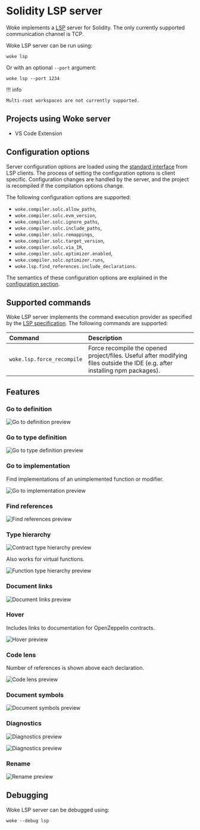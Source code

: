 # Solidity LSP server
Woke implements a [LSP](https://microsoft.github.io/language-server-protocol/) server for Solidity. The only currently supported communication channel is TCP.

Woke LSP server can be run using:
```shell
woke lsp
```

Or with an optional `--port` argument:
```shell
woke lsp --port 1234
```

!!! info

    Multi-root workspaces are not currently supported.

## Projects using Woke server
- VS Code Extension

## Configuration options
Server configuration options are loaded using the [standard interface](https://microsoft.github.io/language-server-protocol/specifications/lsp/3.17/specification/#workspace_configuration) from LSP clients. The process of setting the configuration options is client specific. Configuration changes are handled by the server, and the project is recompiled if the compilation options change.

The following configuration options are supported:

- `woke.compiler.solc.allow_paths`,
- `woke.compiler.solc.evm_version`,
- `woke.compiler.solc.ignore_paths`,
- `woke.compiler.solc.include_paths`,
- `woke.compiler.solc.remappings`,
- `woke.compiler.solc.target_version`,
- `woke.compiler.solc.via_IR`,
- `woke.compiler.solc.optimizer.enabled`,
- `woke.compiler.solc.optimizer.runs`,
- `woke.lsp.find_references.include_declarations`.

The semantics of these configuration options are explained in the [configuration section](configuration.md#compilersolc-namespace).

## Supported commands

Woke LSP server implements the command execution provider as specified by the [LSP specification](https://microsoft.github.io/language-server-protocol/specifications/lsp/3.17/specification/#workspace_executeCommand). The following commands are supported:

| Command                                 | Description                                                                                                                  |
|:----------------------------------------|:-----------------------------------------------------------------------------------------------------------------------------|
| <nobr>`woke.lsp.force_recompile`</nobr> | Force recompile the opened project/files. Useful after modifying files outside the IDE (e.g. after installing npm packages). |

## Features

### Go to definition

![Go to definition preview](images/lsp/go-to-definition.gif)

### Go to type definition

![Go to type definition preview](images/lsp/go-to-type-definition.gif)

### Go to implementation

Find implementations of an unimplemented function or modifier.

![Go to implementation preview](images/lsp/go-to-implementation.gif)

### Find references

![Find references preview](images/lsp/find-references.gif)

### Type hierarchy

![Contract type hierarchy preview](images/lsp/contract-type-hierarchy.gif)

Also works for virtual functions.

![Function type hierarchy preview](images/lsp/function-type-hierarchy.gif)

### Document links

![Document links preview](images/lsp/document-links.gif)

### Hover

Includes links to documentation for OpenZeppelin contracts.

![Hover preview](images/lsp/hover.gif)

### Code lens

Number of references is shown above each declaration.

![Code lens preview](images/lsp/code-lens.png)

### Document symbols

![Document symbols preview](images/lsp/document-symbols.png)

### Diagnostics

![Diagnostics preview](images/lsp/diagnostics-1.gif)

![Diagnostics preview](images/lsp/diagnostics-2.png)

### Rename

![Rename preview](images/lsp/rename.gif)

## Debugging

Woke LSP server can be debugged using:
```shell
woke --debug lsp
```